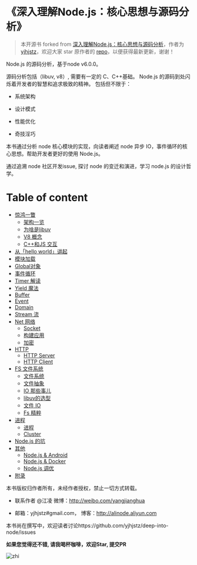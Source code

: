 # 《深入理解Node.js：核心思想与源码分析》

> 本开源书 forked from [深入理解Node.js：核心思想与源码分析](https://github.com/yjhjstz/deep-into-node)，作者为 [yjhjstz](https://github.com/yjhjstz)，欢迎大家 star 原作者的 [repo](https://github.com/yjhjstz/deep-into-node)，以便获得最新更新，谢谢！

Node.js 的源码分析，基于node v6.0.0。 

源码分析包括（libuv, v8）, 需要有一定的 C、C++基础。 Node.js 的源码到处闪烁着开发者的智慧和追求极致的精神。
包括但不限于：

- 系统架构

- 设计模式

- 性能优化

- 奇技淫巧

本书通过分析 node 核心模块的实现，向读者阐述 node 异步 IO，事件循环的核心思想。帮助开发者更好的使用 Node.js。

通过追溯 node 社区开发issue, 探讨 node 的变迁和演进，学习 node.js 的设计哲学。

# Table of content

* [惊鸿一瞥](chapter1/README.md)
  * [架构一览](chapter1/chapter1-0.md)
  * [为啥是libuv](chapter1/chapter1-1.md)
  * [V8 概念](chapter2/chapter2-0.md)
  * [C++和JS 交互](chapter2/chapter2-1.md)
* [从「hello world」讲起](chapter1/chapter1-2.md)
* [模块加载](chapter2/chapter2-2.md)
* [Global对象](chapter12/chapter12-1.md)
* [事件循环](chapter5/chapter5-1.md)
* [Timer 解读](chapter3/chapter3-1.md)
* [Yield 魔法](chapter3/chapter3-2.md)
* [Buffer](chapter6/chapter6-1.md)
* [Event](chapter7/chapter7-1.md)
* [Domain](chapter13/chapter13-2.md)
* [Stream 流](chapter8/chapter8-1.md)
* [Net 网络](chapter9/README.md)
  * [Socket](chapter9/chapter9-1.md)
  * [构建应用](chapter9/chapter9-2.md)
  * [加密](chapter9/chapter9-3.md)
* [HTTP](chapter10/README.md)
  * [HTTP Server](chapter10/chapter10-1.md)
  * [HTTP Client](chapter10/chapter10-2.md)
* [FS 文件系统](chapter11/README.md)
  * [文件系统](chapter11/chapter11-2.md)
  * [文件抽象](chapter11/chapter11-1.md)
  * [IO 那些事儿](chapter11/chapter11-3.md)
  * [libuv的选型](chapter11/chapter11-4.md)
  * [文件 IO](chapter11/chapter11-5.md)
  * [Fs 精粹](chapter11/chapter11-6.md)
* [进程](chapter13/README.md)
  * [进程](chapter13/chapter13-1.md)
  * [Cluster](chapter4/chapter4-1.md)
* [Node.js 的坑](chapter14/chapter14-5.md)
* [其他](chapter14/README.md)
  * [Node.js & Android](chapter14/chapter14-1.md)
  * [Node.js & Docker](chapter14/chapter14-2.md)
  * [Node.js 调优](chapter14/chapter14-3.md)
* [附录](chapter14/chapter14-0.md)


本书版权归作者所有，未经作者授权，禁止一切方式转载。

- 联系作者 @江凌 微博：http://weibo.com/yangjianghua 

- 邮箱：yjhjstz#gmail.com， 博客：http://alinode.aliyun.com

本书尚在撰写中，欢迎读者讨论https://github.com/yjhjstz/deep-into-node/issues

**如果您觉得还不错, 请我喝杯咖啡，欢迎Star,  提交PR** 

![zhi](alipay.jpg)


